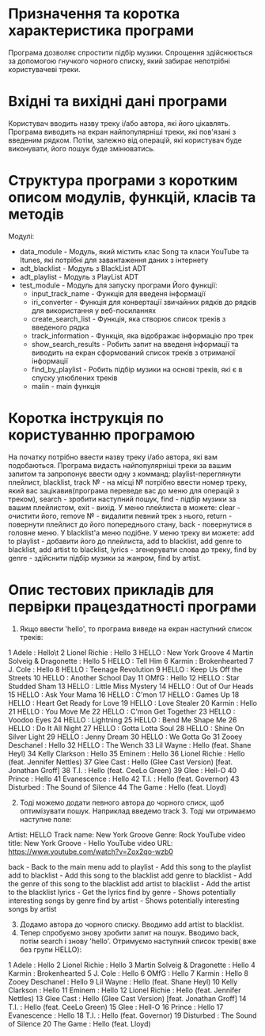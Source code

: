 # Призначення та коротка характеристика програми

Програма дозволяє спростити підбір музики. Спрощення здійснюється за допомогою гнучкого чорного списку, який забирає непотрібні користувачеві треки.

# Вхідні та вихідні дані програми

Користувач вводить назву треку і/або автора, які його цікавлять. Програма виводить на екран найпопулярніші треки, які пов'язані з введеним рядком. Потім, залежно від операцій, які користувач буде виконувати, його пошук буде змінюватись.

# Структура програми з коротким описом модулів, функцій, класів та методів

Модулі:
* data_module - Модуль, який містить клас Song та класи YouTube та Itunes, які потрібні для завантаження даних з інтернету
* adt_blacklist - Модуль з BlackList ADT
* adt_playlist - Модуль з PlayList ADT
* test_module - Модуль для запуску програми
  Його функції:
  * input_track_name - Функція для введеня інформації
  * iri_converter - Функція для конвертації звичайних рядків до рядків для використання у веб-посиланнях
  * create_search_list - Функція, яка створює список треків з введеного рядка
  * track_information - Функція, яка відображає інформацію про трек
  * show_search_results - Робить запит на введеня інформації та виводить на екран сформований список треків з отриманої інформації
  * find_by_playlist - Робить підбір музики на основі треків, які є в спуску улюблених треків
  * maiin - main функція

# Коротка інструкція по користуванню програмою

На початку потрібно ввести назву треку і/або автора, які вам подобаються. Програма видасть найпопулярніші треки за вашим запитом та запропонує ввести одну з комманд: playlist-переглянути плейлист, blacklist, track № - на місці № потрібно ввести номер треку, який вас зацікавив(програма переведе вас до меню для операцій з треком), search - зробити наступний пошук, find - підбір музики за вашим плейлистом, exit - вихід. У меню плейлиста в можете: clear - очистити його, remove № - видалити певний трек з нього, return - повернути плейлист до його попереднього стану, back - повернутися в головне меню. У blacklist'а меню подібне. У меню треку ви можете: add to playlist - добавити його до плейлиста, add to blacklist, add genre to blacklist, add artist to blacklist, lyrics - згенерувати слова до треку, find by genre - здійснити підбір музики за жанром, find by artist.

# Опис тестових прикладів для первірки працездатності програми

1) Якщо ввести 'hello', то програма виведе на екран наступний список треків:

1 Adele : Hello\t
2 Lionel Richie : Hello
3 HELLO : New York Groove
4 Martin Solveig & Dragonette : Hello
5 HELLO : Tell Him
6 Karmin : Brokenhearted
7 J. Cole : Hello
8 HELLO : Teenage Revolution
9 HELLO : Keep Us Off the Streets
10 HELLO : Another School Day
11 OMfG : Hello
12 HELLO : Star Studded Sham
13 HELLO : Little Miss Mystery
14 HELLO : Out of Our Heads
15 HELLO : Ask Your Mama
16 HELLO : C'mon
17 HELLO : Games Up
18 HELLO : Heart Get Ready for Love
19 HELLO : Love Stealer
20 Karmin : Hello
21 HELLO : You Move Me
22 HELLO : C'mon Get Together
23 HELLO : Voodoo Eyes
24 HELLO : Lightning
25 HELLO : Bend Me Shape Me
26 HELLO : Do It All Night
27 HELLO : Gotta Lotta Soul
28 HELLO : Shine On Silver Light
29 HELLO : Jenny Dream
30 HELLO : We Gotta Go
31 Zooey Deschanel : Hello
32 HELLO : The Wench
33 Lil Wayne : Hello (feat. Shane Heyl)
34 Kelly Clarkson : Hello
35 Eminem : Hello
36 Lionel Richie : Hello (feat. Jennifer Nettles)
37 Glee Cast : Hello (Glee Cast Version) [feat. Jonathan Groff]
38 T.I. : Hello (feat. CeeLo Green)
39 Glee : Hell-O
40 Prince : Hello
41 Evanescence : Hello
42 T.I. : Hello (feat. Governor)
43 Disturbed : The Sound of Silence
44 The Game : Hello (feat. Lloyd)

2) Тоді можемо додати певного автора до чорного списк, щоб оптимізувати пошук. Наприклад введемо track 3. Тоді ми отримаємо наступне поле:

Artist: HELLO
Track name: New York Groove
Genre: Rock
YouTube video title: New York Groove - Hello
YouTube video URL: https://www.youtube.com/watch?v=Zox2qo-wzb0
    

back - Back to the main menu
add to playlist - Add this song to the playlist
add to blacklist - Add this song to the blacklist
add genre to blacklist - Add the genre of this song to the blacklist
add artist to blacklist - Add the artist to the blacklist
lyrics - Get the lyrics
find by genre - Shows potentially interesting songs by genre
find by artist - Shows potentially interesting songs by artist

3) Додамо автора до чорного списку. Вводимо add artist to blacklist.
4) Тепер спробуємо знову зробити запит на пошук. Вводимо back, потім search і знову 'hello'. Отримуємо наступний список треків( вже без групи HELLO):

1 Adele : Hello
2 Lionel Richie : Hello
3 Martin Solveig & Dragonette : Hello
4 Karmin : Brokenhearted
5 J. Cole : Hello
6 OMfG : Hello
7 Karmin : Hello
8 Zooey Deschanel : Hello
9 Lil Wayne : Hello (feat. Shane Heyl)
10 Kelly Clarkson : Hello
11 Eminem : Hello
12 Lionel Richie : Hello (feat. Jennifer Nettles)
13 Glee Cast : Hello (Glee Cast Version) [feat. Jonathan Groff]
14 T.I. : Hello (feat. CeeLo Green)
15 Glee : Hell-O
16 Prince : Hello
17 Evanescence : Hello
18 T.I. : Hello (feat. Governor)
19 Disturbed : The Sound of Silence
20 The Game : Hello (feat. Lloyd)
